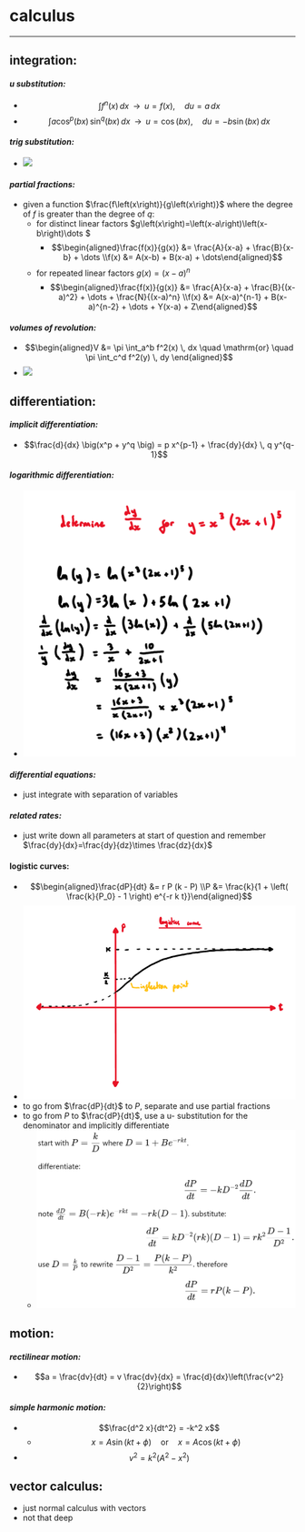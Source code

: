 # calculus

***

## **integration:**

#### _u substitution:_

* $$\int f^n(x) \, dx \;\;\longrightarrow\;\; u = f(x), \quad du = a \, dx$$
* $$\int a \cos^p(bx) \, \sin^q(bx) \, dx \;\;\longrightarrow\;\;u = \cos(bx), \quad du = -b \sin(bx) \, dx$$

#### _trig substitution:_

* ![](./image_1.13eda047.png)

#### _partial fractions:_

* given a function $\frac{f\left(x\right)}{g\left(x\right)}$ where the degree of $f$ is greater than the degree of $q$:
  * for distinct linear factors $g\left(x\right)=\left(x-a\right)\left(x-b\right)\dots $
    * $$\begin{aligned}\frac{f(x)}{g(x)} &= \frac{A}{x-a} + \frac{B}{x-b} + \dots \\f(x) &= A(x-b) + B(x-a) + \dots\end{aligned}$$
  * for repeated linear factors $g\left(x\right)={\left(x-a\right)}^{n}$
    * $$\begin{aligned}\frac{f(x)}{g(x)} &= \frac{A}{x-a} + \frac{B}{(x-a)^2} + \dots + \frac{N}{(x-a)^n} \\f(x) &= A(x-a)^{n-1} + B(x-a)^{n-2} + \dots + Y(x-a) + Z\end{aligned}$$

#### _volumes of revolution:_

* $$\begin{aligned}V &= \pi \int_a^b f^2(x) \, dx \quad \mathrm{or} \quad \pi \int_c^d f^2(y) \, dy \end{aligned}$$
* ![](.images/image_2.474f03f1.png)

## **differentiation:**

#### _implicit differentiation:_

* $$\frac{d}{dx} \big(x^p + y^q \big) = p x^{p-1} + \frac{dy}{dx} \, q y^{q-1}$$

#### _logarithmic differentiation:_

* ![](./images/image_3.bf30445b.png)

#### _differential equations:_

* just integrate with separation of variables

#### _related rates:_

* just write down all parameters at start of question and remember $\frac{dy}{dx}=\frac{dy}{dz}\times \frac{dz}{dx}$

#### logistic curves:

* $$\begin{aligned}\frac{dP}{dt} &= r P (k - P) \\P &= \frac{k}{1 + \left( \frac{k}{P_0} - 1 \right) e^{-r k t}}\end{aligned}$$
* ![](./images/image_4.cdceb8f1.png)
* to go from $\frac{dP}{dt}$ to $P$, separate and use partial fractions
* to go from $P$ to $\frac{dP}{dt}$, use a u- substitution for the denominator and implicitly differentiate
  * ![](./images/image_5.661d2628.png)

## **motion:**

#### _rectilinear motion:_

* $$a = \frac{dv}{dt} = v \frac{dv}{dx} = \frac{d}{dx}\left(\frac{v^2}{2}\right)$$

#### _simple harmonic motion:_

* $$\frac{d^2 x}{dt^2} = -k^2 x$$
  * $$x = A \sin(kt + \phi) \quad \text{or} \quad x = A \cos(kt + \phi)$$
* $$v^2 = k^2 (A^2 - x^2)$$

## **vector calculus:**

* just normal calculus with vectors
* not that deep
